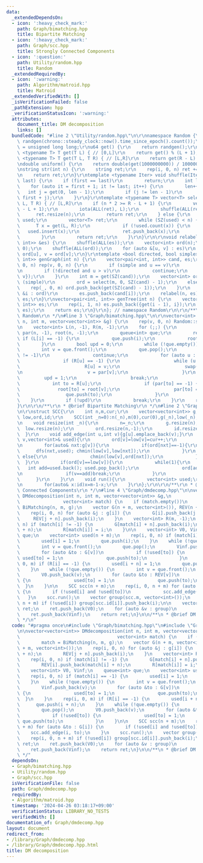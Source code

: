 ```yaml
---
data:
  _extendedDependsOn:
  - icon: ':heavy_check_mark:'
    path: Graph/bimatching.hpp
    title: Bipartite Matching
  - icon: ':heavy_check_mark:'
    path: Graph/scc.hpp
    title: Strongly Connected Components
  - icon: ':question:'
    path: Utility/random.hpp
    title: Random
  _extendedRequiredBy:
  - icon: ':warning:'
    path: Algorithm/matroid.hpp
    title: Matroid
  _extendedVerifiedWith: []
  _isVerificationFailed: false
  _pathExtension: hpp
  _verificationStatusIcon: ':warning:'
  attributes:
    document_title: DM decomposition
    links: []
  bundledCode: "#line 2 \"Utility/random.hpp\"\n\r\nnamespace Random {\r\nmt19937_64\
    \ randgen(chrono::steady_clock::now().time_since_epoch().count());\r\nusing u64\
    \ = unsigned long long;\r\nu64 get() {\r\n    return randgen();\r\n}\r\ntemplate\
    \ <typename T> T get(T L) { // [0,L]\r\n    return get() % (L + 1);\r\n}\r\ntemplate\
    \ <typename T> T get(T L, T R) { // [L,R]\r\n    return get(R - L) + L;\r\n}\r\
    \ndouble uniform() {\r\n    return double(get(1000000000)) / 1000000000;\r\n}\r\
    \nstring str(int n) {\r\n    string ret;\r\n    rep(i, 0, n) ret += get('a', 'z');\r\
    \n    return ret;\r\n}\r\ntemplate <typename Iter> void shuffle(Iter first, Iter\
    \ last) {\r\n    if (first == last)\r\n        return;\r\n    int len = 1;\r\n\
    \    for (auto it = first + 1; it != last; it++) {\r\n        len++;\r\n     \
    \   int j = get(0, len - 1);\r\n        if (j != len - 1)\r\n            iter_swap(it,\
    \ first + j);\r\n    }\r\n}\r\ntemplate <typename T> vector<T> select(int n, T\
    \ L, T R) { // [L,R]\r\n    if (n * 2 >= R - L + 1) {\r\n        vector<T> ret(R\
    \ - L + 1);\r\n        iota(ALL(ret), L);\r\n        shuffle(ALL(ret));\r\n  \
    \      ret.resize(n);\r\n        return ret;\r\n    } else {\r\n        unordered_set<T>\
    \ used;\r\n        vector<T> ret;\r\n        while (SZ(used) < n) {\r\n      \
    \      T x = get(L, R);\r\n            if (!used.count(x)) {\r\n             \
    \   used.insert(x);\r\n                ret.push_back(x);\r\n            }\r\n\
    \        }\r\n        return ret;\r\n    }\r\n}\r\n\r\nvoid relabel(int n, vector<pair<int,\
    \ int>> &es) {\r\n    shuffle(ALL(es));\r\n    vector<int> ord(n);\r\n    iota(ALL(ord),\
    \ 0);\r\n    shuffle(ALL(ord));\r\n    for (auto &[u, v] : es)\r\n        u =\
    \ ord[u], v = ord[v];\r\n}\r\ntemplate <bool directed, bool simple> vector<pair<int,\
    \ int>> genGraph(int n) {\r\n    vector<pair<int, int>> cand, es;\r\n    rep(u,\
    \ 0, n) rep(v, 0, n) {\r\n        if (simple and u == v)\r\n            continue;\r\
    \n        if (!directed and u > v)\r\n            continue;\r\n        cand.push_back({u,\
    \ v});\r\n    }\r\n    int m = get(SZ(cand));\r\n    vector<int> ord;\r\n    if\
    \ (simple)\r\n        ord = select(m, 0, SZ(cand) - 1);\r\n    else {\r\n    \
    \    rep(_, 0, m) ord.push_back(get(SZ(cand) - 1));\r\n    }\r\n    for (auto\
    \ &i : ord)\r\n        es.push_back(cand[i]);\r\n    relabel(n, es);\r\n    return\
    \ es;\r\n}\r\nvector<pair<int, int>> genTree(int n) {\r\n    vector<pair<int,\
    \ int>> es;\r\n    rep(i, 1, n) es.push_back({get(i - 1), i});\r\n    relabel(n,\
    \ es);\r\n    return es;\r\n}\r\n}; // namespace Random\r\n\r\n/**\r\n * @brief\
    \ Random\r\n */\n#line 3 \"Graph/bimatching.hpp\"\n\r\nvector<int> BiMatching(int\
    \ n, int m, vector<vector<int>> &g) {\r\n    rep(v, 0, n) Random::shuffle(ALL(g[v]));\r\
    \n    vector<int> L(n, -1), R(m, -1);\r\n    for (;;) {\r\n        vector<int>\
    \ par(n, -1), root(n, -1);\r\n        queue<int> que;\r\n        rep(i, 0, n)\
    \ if (L[i] == -1) {\r\n            que.push(i);\r\n            root[i] = i;\r\n\
    \        }\r\n        bool upd = 0;\r\n        while (!que.empty()) {\r\n    \
    \        int v = que.front();\r\n            que.pop();\r\n            if (L[root[v]]\
    \ != -1)\r\n                continue;\r\n            for (auto u : g[v]) {\r\n\
    \                if (R[u] == -1) {\r\n                    while (u != -1) {\r\n\
    \                        R[u] = v;\r\n                        swap(L[v], u);\r\
    \n                        v = par[v];\r\n                    }\r\n           \
    \         upd = 1;\r\n                    break;\r\n                }\r\n    \
    \            int to = R[u];\r\n                if (par[to] == -1) {\r\n      \
    \              root[to] = root[v];\r\n                    par[to] = v;\r\n   \
    \                 que.push(to);\r\n                }\r\n            }\r\n    \
    \    }\r\n        if (!upd)\r\n            break;\r\n    }\r\n    return L;\r\n\
    }\r\n\r\n/**\r\n * @brief Bipartite Matching\r\n */\n#line 2 \"Graph/scc.hpp\"\
    \n\r\nstruct SCC{\r\n    int n,m,cur;\r\n    vector<vector<int>> g;\r\n    vector<int>\
    \ low,ord,id;\r\n    SCC(int _n=0):n(_n),m(0),cur(0),g(_n),low(_n),ord(_n,-1),id(_n){}\r\
    \n    void resize(int _n){\r\n        n=_n;\r\n        g.resize(n);\r\n      \
    \  low.resize(n);\r\n        ord.resize(n,-1);\r\n        id.resize(n);\r\n  \
    \  }\r\n    void add_edge(int u,int v){g[u].emplace_back(v);}\r\n    void dfs(int\
    \ v,vector<int>& used){\r\n        ord[v]=low[v]=cur++;\r\n        used.emplace_back(v);\r\
    \n        for(auto& nxt:g[v]){\r\n            if(ord[nxt]==-1){\r\n          \
    \      dfs(nxt,used); chmin(low[v],low[nxt]);\r\n            }\r\n           \
    \ else{\r\n                chmin(low[v],ord[nxt]);\r\n            }\r\n      \
    \  }\r\n        if(ord[v]==low[v]){\r\n            while(1){\r\n             \
    \   int add=used.back(); used.pop_back();\r\n                ord[add]=n; id[add]=m;\r\
    \n                if(v==add)break;\r\n            }\r\n            m++;\r\n  \
    \      }\r\n    }\r\n    void run(){\r\n        vector<int> used;\r\n        rep(v,0,n)if(ord[v]==-1)dfs(v,used);\r\
    \n        for(auto& x:id)x=m-1-x;\r\n    }\r\n};\r\n\r\n/**\r\n * @brief Strongly\
    \ Connected Components\r\n */\n#line 4 \"Graph/dmdecomp.hpp\"\n\nvector<vector<int>>\
    \ DMdecomposition(int n, int m, vector<vector<int>> &g,\n                    \
    \                vector<int> match) {\n    if (match.empty())\n        match =\
    \ BiMatching(n, m, g);\n    vector G(n + m, vector<int>()), REV(n + m, vector<int>());\n\
    \    rep(i, 0, n) for (auto &j : g[i]) {\n        G[i].push_back(j + n);\n   \
    \     REV[j + n].push_back(i);\n    }\n    vector<int> R(m, -1);\n    rep(i, 0,\
    \ n) if (match[i] != -1) {\n        G[match[i] + n].push_back(i);\n        REV[i].push_back(match[i]\
    \ + n);\n        R[match[i]] = i;\n    }\n\n    vector<int> V0, Vinf;\n    queue<int>\
    \ que;\n    vector<int> used(n + m);\n    rep(i, 0, n) if (match[i] == -1) {\n\
    \        used[i] = 1;\n        que.push(i);\n    }\n    while (!que.empty()) {\n\
    \        int v = que.front();\n        que.pop();\n        Vinf.push_back(v);\n\
    \        for (auto &to : G[v])\n            if (!used[to]) {\n               \
    \ used[to] = 1;\n                que.push(to);\n            }\n    }\n    rep(i,\
    \ 0, m) if (R[i] == -1) {\n        used[i + n] = 1;\n        que.push(i + n);\n\
    \    }\n    while (!que.empty()) {\n        int v = que.front();\n        que.pop();\n\
    \        V0.push_back(v);\n        for (auto &to : REV[v])\n            if (!used[to])\
    \ {\n                used[to] = 1;\n                que.push(to);\n          \
    \  }\n    }\n\n    SCC scc(n + m);\n    rep(i, 0, n + m) for (auto &to : G[i])\
    \ {\n        if (!used[i] and !used[to])\n            scc.add_edge(i, to);\n \
    \   }\n    scc.run();\n    vector group(scc.m, vector<int>());\n    rep(i, 0,\
    \ n + m) if (!used[i]) group[scc.id[i]].push_back(i);\n\n    vector<vector<int>>\
    \ ret;\n    ret.push_back(V0);\n    for (auto &v : group)\n        ret.push_back(v);\n\
    \    ret.push_back(Vinf);\n    return ret;\n}\n\n/**\n * @brief DM decomposition\n\
    \ */\n"
  code: "#pragma once\n#include \"Graph/bimatching.hpp\"\n#include \"Graph/scc.hpp\"\
    \n\nvector<vector<int>> DMdecomposition(int n, int m, vector<vector<int>> &g,\n\
    \                                    vector<int> match) {\n    if (match.empty())\n\
    \        match = BiMatching(n, m, g);\n    vector G(n + m, vector<int>()), REV(n\
    \ + m, vector<int>());\n    rep(i, 0, n) for (auto &j : g[i]) {\n        G[i].push_back(j\
    \ + n);\n        REV[j + n].push_back(i);\n    }\n    vector<int> R(m, -1);\n\
    \    rep(i, 0, n) if (match[i] != -1) {\n        G[match[i] + n].push_back(i);\n\
    \        REV[i].push_back(match[i] + n);\n        R[match[i]] = i;\n    }\n\n\
    \    vector<int> V0, Vinf;\n    queue<int> que;\n    vector<int> used(n + m);\n\
    \    rep(i, 0, n) if (match[i] == -1) {\n        used[i] = 1;\n        que.push(i);\n\
    \    }\n    while (!que.empty()) {\n        int v = que.front();\n        que.pop();\n\
    \        Vinf.push_back(v);\n        for (auto &to : G[v])\n            if (!used[to])\
    \ {\n                used[to] = 1;\n                que.push(to);\n          \
    \  }\n    }\n    rep(i, 0, m) if (R[i] == -1) {\n        used[i + n] = 1;\n  \
    \      que.push(i + n);\n    }\n    while (!que.empty()) {\n        int v = que.front();\n\
    \        que.pop();\n        V0.push_back(v);\n        for (auto &to : REV[v])\n\
    \            if (!used[to]) {\n                used[to] = 1;\n               \
    \ que.push(to);\n            }\n    }\n\n    SCC scc(n + m);\n    rep(i, 0, n\
    \ + m) for (auto &to : G[i]) {\n        if (!used[i] and !used[to])\n        \
    \    scc.add_edge(i, to);\n    }\n    scc.run();\n    vector group(scc.m, vector<int>());\n\
    \    rep(i, 0, n + m) if (!used[i]) group[scc.id[i]].push_back(i);\n\n    vector<vector<int>>\
    \ ret;\n    ret.push_back(V0);\n    for (auto &v : group)\n        ret.push_back(v);\n\
    \    ret.push_back(Vinf);\n    return ret;\n}\n\n/**\n * @brief DM decomposition\n\
    \ */"
  dependsOn:
  - Graph/bimatching.hpp
  - Utility/random.hpp
  - Graph/scc.hpp
  isVerificationFile: false
  path: Graph/dmdecomp.hpp
  requiredBy:
  - Algorithm/matroid.hpp
  timestamp: '2024-04-26 03:18:17+09:00'
  verificationStatus: LIBRARY_NO_TESTS
  verifiedWith: []
documentation_of: Graph/dmdecomp.hpp
layout: document
redirect_from:
- /library/Graph/dmdecomp.hpp
- /library/Graph/dmdecomp.hpp.html
title: DM decomposition
---
```

